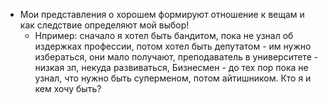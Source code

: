 - Мои представления о хорошем формируют отношение к вещам и как следствие определяют мой выбор!
    - Нпример: сначало я хотел быть бандитом, пока не узнал об издержках профессии, потом хотел быть депутатом - им нужно избераться, они мало получают, преподаватель в университете - низкая зп, некуда развиваться, Бизнесмен - до тех пор пока не узнал, что нужно быть суперменом, потом айтишником. Кто я и кем хочу быть?